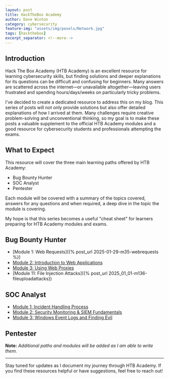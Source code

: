 ```yaml
---
layout: post
title: HackTheBox Academy
author: Dave Winton
category: cybersecurity 
feature-img: "assets/img/pexels/Network.jpg"
tags: [hackthebox]
excerpt_separator: <!--more-->
---
```

## Introduction

Hack The Box Academy (HTB Academy) is an excellent resource for learning cybersecurity skills, but finding solutions and deeper explanations for its questions can be difficult and confusing for beginners. Many answers are scattered across the internet—or unavailable altogether—leaving users frustrated and spending hours/days/weeks on particularly tricky problems.

I've decided to create a dedicated resource to address this on my blog. This series of posts will not only provide solutions but also offer detailed explanations of how I arrived at them. Many challenges require creative problem-solving and unconventional thinking, so my goal is to make these posts a valuable supplement to the official HTB Academy modules and a good resource for cybersecurity students and professionals attempting the exams.
<!--more-->
## What to Expect

This resource will cover the three main learning paths offered by HTB Academy:

- Bug Bounty Hunter
- SOC Analyst
- Pentester

Each module will be covered with a summary of the topics covered, answers for any questions and when required, a deep dive in the topic the module is covering. 

My hope is that this series becomes a useful "cheat sheet" for learners preparing for HTB Academy modules and exams.

## Bug Bounty Hunter

- [Module 1: Web Requests]({% post_url 2025-01-29-m35-webrequests %})
- [Module 2: Introduction to Web Applications]()
- [Module 3: Using Web Proxies]()
- [Module 11: File Injection Attacks]({% post_url   2025_01_01-m136-fileuploadattacks})

## SOC Analyst

- [Module 1: Incident Handling Process]()
- [Module 2: Security Monitoring & SIEM Fundamentals]()
- [Module 3: Windows Event Logs and Finding Evil]()

## Pentester


**Note:** *Additional paths and modules will be added as I am able to write them.*

---
Stay tuned for updates as I document my journey through HTB Academy. If you find these resources helpful or have suggestions, feel free to reach out!